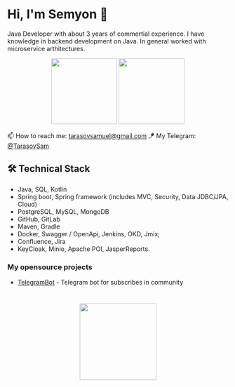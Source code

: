 # Hi, I'm Semyon 👋
Java Developer with about 3 years of commertial experience. I have knowledge in backend development on Java. In general worked with microservice arthitectures.

<p align = 'center'>
 <a href="https://github-readme-stats.vercel.app/api?username=TarasovSam&show_icons=true&count_private=true"><img height=150 src="https://github-readme-stats.vercel.app/api?username=TarasovSam&show_icons=true&count_private=true" /></a>
<a href="https://github.com/TarasovSam/github-readme-stats"><img height=150 src="https://github-readme-stats.vercel.app/api/top-langs/?username=TarasovSam&layout=compact" /></a>
 </p>

  📫  How to reach me: <a href='mailto:tarasovsamuel@gmail.com'>tarasovsamuel@gmail.com</a>
  🪁  My Telegram: <a href='mailto:https://t.me/TarasovSam'>@TarasovSam</a>
</p>

## 🛠 Technical Stack
*   Java, SQL, Kotlin
*   Spring boot, Spring framework (includes MVC, Security, Data JDBC/JPA, Cloud)
*   PostgreSQL, MySQL, MongoDB
*   GitHub, GitLab
*   Maven, Gradle
*   Docker, Swagger / OpenApi, Jenkins, OKD, Jmix;
*   Confluence, Jira
*   KeyCloak, Minio, Apache POI, JasperReports.

### My opensource projects

*   [TelegramBot](https://github.com/TarasovSam/Telegrambot) - Telegram bot for subscribes in community

<div align="center" style="margin: 40px 0">
    <a href="https://github.com/TarasovSam/github-profile-views-counter">
        <img width="175px" src="https://komarev.com/ghpvc/?username=TarasovSam&color=DE002D">
    </a>
</div>
